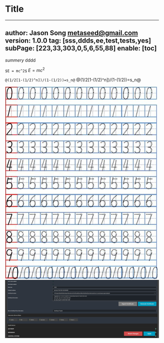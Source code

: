 # Title
---
author: Jason Song <metaseed@gmail.com>
version: 1.0.0
tag: [sss,ddds,ee,test,tests,yes]
subPage: [223,33,303,0,5,6,55,88]
enable: [toc]
---
*summery* dddd 

 `$E = mc^2$`
$E = mc^2$

`@(1/2[1-(1/2)^n])/(1-(1/2))=s_n@`
@(1/2[1-(1/2)^n])/(1-(1/2))=s_n@


![](https://raw.githubusercontent.com/metasong/iam-data/master/documents/280/image/20211110T155628053Z-foidpjhhz.jpeg)
![](https://raw.githubusercontent.com/metasong/iam-data/master/documents/280/image/20211110T160016939Z-%7BEDB98D43-F918-4952-8AA4-8E3517B5F088%7D.png.jpg)



